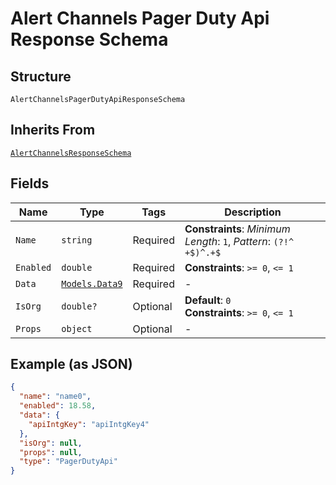 
# Alert Channels Pager Duty Api Response Schema

## Structure

`AlertChannelsPagerDutyApiResponseSchema`

## Inherits From

[`AlertChannelsResponseSchema`](../../doc/models/alert-channels-response-schema.md)

## Fields

| Name | Type | Tags | Description |
|  --- | --- | --- | --- |
| `Name` | `string` | Required | **Constraints**: *Minimum Length*: `1`, *Pattern*: `(?!^ +$)^.+$` |
| `Enabled` | `double` | Required | **Constraints**: `>= 0`, `<= 1` |
| `Data` | [`Models.Data9`](../../doc/models/data-9.md) | Required | - |
| `IsOrg` | `double?` | Optional | **Default**: `0`<br>**Constraints**: `>= 0`, `<= 1` |
| `Props` | `object` | Optional | - |

## Example (as JSON)

```json
{
  "name": "name0",
  "enabled": 18.58,
  "data": {
    "apiIntgKey": "apiIntgKey4"
  },
  "isOrg": null,
  "props": null,
  "type": "PagerDutyApi"
}
```

